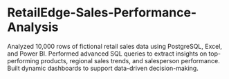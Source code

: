 # RetailEdge-Sales-Performance-Analysis
Analyzed 10,000 rows of fictional retail sales data using PostgreSQL, Excel, and Power BI. Performed advanced SQL queries to extract insights on top-performing products, regional sales trends, and salesperson performance. Built dynamic dashboards to support data-driven decision-making.
